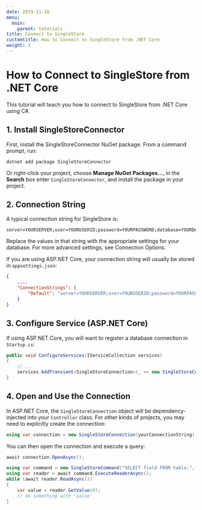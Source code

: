 ```yaml
---
date: 2019-11-18
menu:
  main:
    parent: tutorials
title: Connect to SingleStore
customtitle: How to Connect to SingleStore from .NET Core
weight: 3
---
```


# How to Connect to SingleStore from .NET Core

This tutorial will teach you how to connect to SingleStore from .NET Core using C#.

## 1. Install SingleStoreConnector

First, install the SingleStoreConnector NuGet package. From
a command prompt, run:

```
dotnet add package SingleStoreConnector
```

Or right-click your project, choose **Manage NuGet Packages...**, in the **Search** box enter
`SingleStoreConnector`, and install the package in your project.

## 2. Connection String

A typical connection string for SingleStore is:

```
server=YOURSERVER;user=YOURUSERID;password=YOURPASSWORD;database=YOURDATABASE
```

Replace the values in that string with the appropriate settings for your database. For more advanced
settings, see Connection Options.

If you are using ASP.NET Core, your connection string will usually be stored in `appsettings.json`:

```json
{
    ....
    "ConnectionStrings": {
        "Default": "server=YOURSERVER;user=YOURUSERID;password=YOURPASSWORD;database=YOURDATABASE"
    }
}
```

## 3. Configure Service (ASP.NET Core)

If using ASP.NET Core, you will want to register a database connection in `Startup.cs`:

```csharp
public void ConfigureServices(IServiceCollection services)
{
    // ...
    services.AddTransient<SingleStoreConnection>(_ => new SingleStoreConnection(Configuration["ConnectionStrings:Default"]));
}
```

## 4. Open and Use the Connection

In ASP.NET Core, the `SingleStoreConnection` object will be dependency-injected into your `Controller` class. For
other kinds of projects, you may need to explicitly create the connection:

```csharp
using var connection = new SingleStoreConnection(yourConnectionString);
```

You can then open the connection and execute a query:

```csharp
await connection.OpenAsync();

using var command = new SingleStoreCommand("SELECT field FROM table;", connection);
using var reader = await command.ExecuteReaderAsync();
while (await reader.ReadAsync())
{
    var value = reader.GetValue(0);
    // do something with 'value'
}
```
